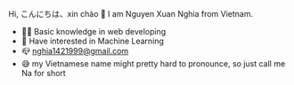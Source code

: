Hi, こんにちは、xin chào 👋
I am Nguyen Xuan Nghia from Vietnam. 

- 🐱‍👓 Basic knowledge in web developing
- 🧠 Have interested in Machine Learning
- 📪 nghia1421999@gmail.com
- 😅 my Vietnamese name might pretty hard to pronounce, so just call me Na for short
